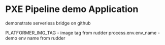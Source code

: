 # PXE Pipeline demo Application

demonstrate serverless bridge on github

PLATFORMER_IMG_TAG  - image tag from rudder
process.env.env_name - demo env name from rudder
